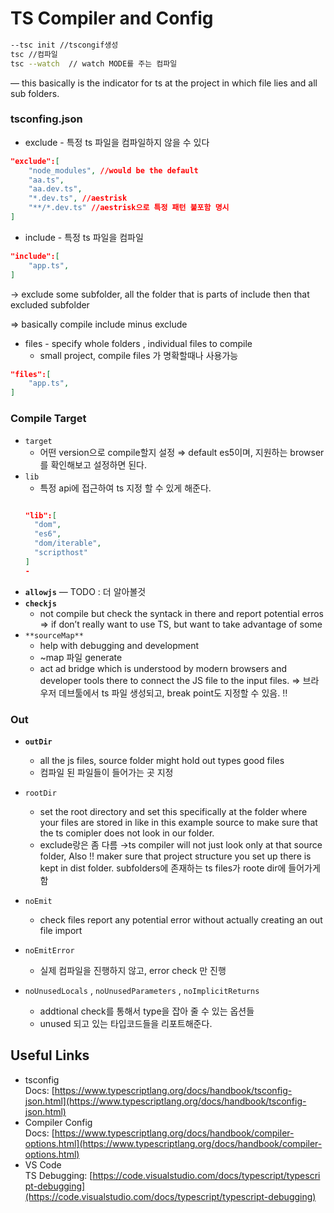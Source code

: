 # TS Compiler and Config

```bash
--tsc init //tscongif생성
tsc //컴파일
tsc --watch  // watch MODE를 주는 컴파일
```

— this basically is the indicator for ts at the project in which file lies and all sub folders.

### tsconfing.json

- exclude - 특정 ts 파일을 컴파일하지 않을 수 있다

```json
"exclude":[
	"node_modules", //would be the default
	"aa.ts",
	"aa.dev.ts",
	"*.dev.ts", //aestrisk
	"**/*.dev.ts" //aestrisk으로 특정 패턴 불포함 명시
]
```

- include - 특정 ts 파일을 컴파일

```json
"include":[
	"app.ts",
]
```

→ exclude some subfolder, all the folder that is parts of include then that excluded subfolder

⇒ basically compile include minus exclude

- files - specify whole folders , individual files to compile
  - small project, compile files 가 명확할때나 사용가능

```json
"files":[
	"app.ts",
]
```

### Compile Target

- `target`
  - 어떤 version으로 compile할지 설정
    ⇒ default es5이며, 지원하는 browser를 확인해보고 설정하면 된다.
- `lib`
  - 특정 api에 접근하여 ts 지정 할 수 있게 해준다.
  ```json

  "lib":[
  	"dom",
  	"es6",
  	"dom/iterable",
  	"scripthost"
  ]
  -
  ```
- **`allowjs`**
  — TODO : 더 알아볼것
- **`checkjs`**
  - not compile but check the syntack in there and report potential erros
  ⇒ if don’t really want to use TS, but want to take advantage of some
- `**sourceMap**`
  - help with debugging and development
  - ~map 파일 generate
  - act ad bridge which is understood by modern browsers and developer tools there to connect the JS file to the input files.
  ⇒ 브라우저 데브툴에서 ts 파일 생성되고, break point도 지정할 수 있음. ‼️

### Out

- **`outDir`**
  - all the js files, source folder might hold out types good files
  - 컴파일 된 파일들이 들어가는 곳 지정
- `rootDir`
  - set the root directory and set this specifically at the folder where your files are stored in like in this example source to make sure that the ts comipler does not look in our folder.
  - exclude랑은 좀 다름
    →ts compiler will not just look only at that source folder, Also !! maker sure that project structure you set up there is kept in dist folder.
    subfolders에 존재하는 ts files가 roote dir에 들어가게 함
- `noEmit`
  - check files report any potential error without actually creating an out file import
- `noEmitError`

  - 실제 컴파일을 진행하지 않고, error check 만 진행

- `noUnusedLocals` , `noUnusedParameters` , `noImplicitReturns`
  - addtional check를 통해서 type을 잡아 줄 수 있는 옵션들
  - unused 되고 있는 타입코드들을 리포트해준다.

## Useful Links

- tsconfig Docs: [https://www.typescriptlang.org/docs/handbook/tsconfig-json.html](https://www.typescriptlang.org/docs/handbook/tsconfig-json.html)
- Compiler Config Docs: [https://www.typescriptlang.org/docs/handbook/compiler-options.html](https://www.typescriptlang.org/docs/handbook/compiler-options.html)
- VS Code TS Debugging: [https://code.visualstudio.com/docs/typescript/typescript-debugging](https://code.visualstudio.com/docs/typescript/typescript-debugging)
